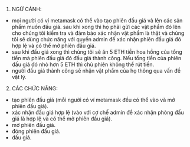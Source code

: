 1. NGỮ CẢNH:

- mọi người có ví metamask có thể vào tạo phiên đấu giá và lên các sản phẩm muốn đấu giá. sau khi xong thì họ phải gửi các vật phẩm đó
  lên cho chúng tôi kiểm tra và đảm bảo xác nhận vật phẩm là thật và chúng tôi sẽ dùng chức năng với quyền admin để xác nhận phiên đấu giá đó hợp lệ
  và có thể mở phiên đấu giá.
- sau khi đấu giá xong thì chúng tôi sẽ ăn 5 ETH tiền hoa hồng của tổng tiền mà phiên đấu giá đó đấu giá thành công. Nếu tổng tiền của phiên đấu giá đó nhỏ hơn 5 ETH thì chủ phiên không thể rút tiền.
- người đấu giá thành công sẽ nhận vật phẩm của họ thông qua vấn đề vật lý.

2. CÁC CHỨC NĂNG:

- tạo phiên đấu giá (mỗi người có ví metamask đều có thể vào và mở phiên đấu giá).
- xác nhận đấu giá hợp lệ (vào với cơ chế admin để xác nhận phòng đấu giá là hợp lệ và có thể mở phiên đấu giá).
- mở phiên đấu giá.
- đóng phiên đấu giá.
- đấu giá.
